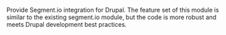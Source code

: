 Provide Segment.io integration for Drupal. The feature set of this module is similar to the existing segment.io module, 
but the code is more robust and meets Drupal development best practices.


